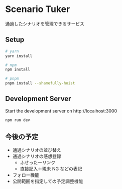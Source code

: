 # Scenario Tuker

通過したシナリオを管理できるサービス

## Setup

```bash
# yarn
yarn install

# npm
npm install

# pnpm
pnpm install --shamefully-hoist
```

## Development Server

Start the development server on http://localhost:3000

```bash
npm run dev
```

## 今後の予定

- 通過シナリオの並び替え
- 通過シナリオの感想登録
  - ふせったーリンク
  - 直接記入＋現未 NG などの表記
- フォロー機能
- 公開範囲を指定しての予定調整機能
